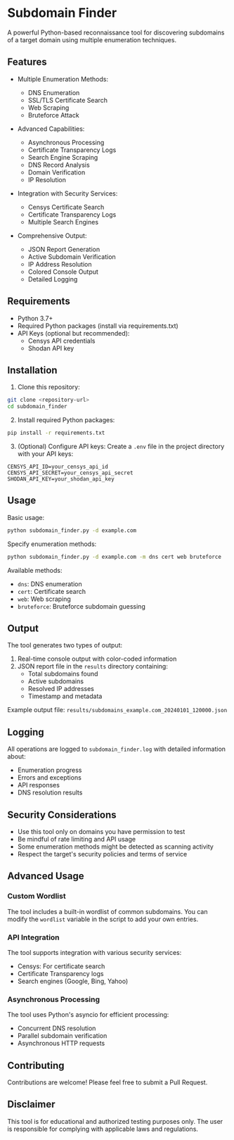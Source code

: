 # Subdomain Finder

A powerful Python-based reconnaissance tool for discovering subdomains of a target domain using multiple enumeration techniques.

## Features

- Multiple Enumeration Methods:
  - DNS Enumeration
  - SSL/TLS Certificate Search
  - Web Scraping
  - Bruteforce Attack
  
- Advanced Capabilities:
  - Asynchronous Processing
  - Certificate Transparency Logs
  - Search Engine Scraping
  - DNS Record Analysis
  - Domain Verification
  - IP Resolution

- Integration with Security Services:
  - Censys Certificate Search
  - Certificate Transparency Logs
  - Multiple Search Engines

- Comprehensive Output:
  - JSON Report Generation
  - Active Subdomain Verification
  - IP Address Resolution
  - Colored Console Output
  - Detailed Logging

## Requirements

- Python 3.7+
- Required Python packages (install via requirements.txt)
- API Keys (optional but recommended):
  - Censys API credentials
  - Shodan API key

## Installation

1. Clone this repository:
```bash
git clone <repository-url>
cd subdomain_finder
```

2. Install required Python packages:
```bash
pip install -r requirements.txt
```

3. (Optional) Configure API keys:
Create a `.env` file in the project directory with your API keys:
```
CENSYS_API_ID=your_censys_api_id
CENSYS_API_SECRET=your_censys_api_secret
SHODAN_API_KEY=your_shodan_api_key
```

## Usage

Basic usage:
```bash
python subdomain_finder.py -d example.com
```

Specify enumeration methods:
```bash
python subdomain_finder.py -d example.com -m dns cert web bruteforce
```

Available methods:
- `dns`: DNS enumeration
- `cert`: Certificate search
- `web`: Web scraping
- `bruteforce`: Bruteforce subdomain guessing

## Output

The tool generates two types of output:
1. Real-time console output with color-coded information
2. JSON report file in the `results` directory containing:
   - Total subdomains found
   - Active subdomains
   - Resolved IP addresses
   - Timestamp and metadata

Example output file: `results/subdomains_example.com_20240101_120000.json`

## Logging

All operations are logged to `subdomain_finder.log` with detailed information about:
- Enumeration progress
- Errors and exceptions
- API responses
- DNS resolution results

## Security Considerations

- Use this tool only on domains you have permission to test
- Be mindful of rate limiting and API usage
- Some enumeration methods might be detected as scanning activity
- Respect the target's security policies and terms of service

## Advanced Usage

### Custom Wordlist

The tool includes a built-in wordlist of common subdomains. You can modify the `wordlist` variable in the script to add your own entries.

### API Integration

The tool supports integration with various security services:
- Censys: For certificate search
- Certificate Transparency logs
- Search engines (Google, Bing, Yahoo)

### Asynchronous Processing

The tool uses Python's asyncio for efficient processing:
- Concurrent DNS resolution
- Parallel subdomain verification
- Asynchronous HTTP requests

## Contributing

Contributions are welcome! Please feel free to submit a Pull Request.



## Disclaimer

This tool is for educational and authorized testing purposes only. The user is responsible for complying with applicable laws and regulations. 
